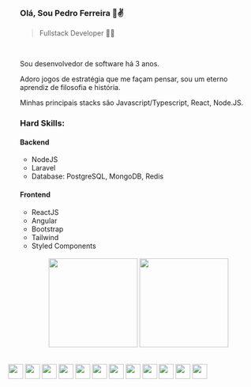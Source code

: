 <ul>

### Olá, Sou Pedro Ferreira 🪪✌️  
> Fullstack Developer 👨‍💻

</br>

Sou desenvolvedor de software há 3 anos.
  
Adoro jogos de estratégia que me façam pensar, sou um eterno aprendiz de filosofia e história.

Minhas principais stacks são Javascript/Typescript, React, Node.JS.

### Hard Skills:

 #### Backend

 - NodeJS
 - Laravel
 - Database: PostgreSQL, MongoDB, Redis

 #### Frontend

 - ReactJS
 - Angular
 - Bootstrap
 - Tailwind
 - Styled Components
</br>
 
<div align="center">
<a href="https://github.com/ferreirapedroo">
<a><img height="180em" src="https://github-readme-stats.vercel.app/api?username=ferreirapedroo&show_icons=true&theme=dracula&include_all_commits=true&count_private=true"/></a> <a><img height="180em" src="https://github-readme-stats.vercel.app/api/top-langs/?username=ferreirapedroo&layout=compact&langs_count=7&theme=dracula"/></a>
</div>

</br>
</ul>
 <div display="flex" justify-content="space-evenly">
  <div >
    <img width="30px" src="https://cdn.jsdelivr.net/gh/devicons/devicon/icons/javascript/javascript-plain.svg" />
    <img width="30px" src="https://cdn.jsdelivr.net/gh/devicons/devicon/icons/typescript/typescript-original.svg" />
    <img width="30px" src="https://cdn.jsdelivr.net/gh/devicons/devicon/icons/css3/css3-original.svg" />
    <img width="30px" src="https://cdn.jsdelivr.net/gh/devicons/devicon/icons/html5/html5-original.svg" />
    <img  width="30px" src="https://cdn.jsdelivr.net/gh/devicons/devicon/icons/jquery/jquery-original.svg" />
    <img width="30px" src="https://cdn.jsdelivr.net/gh/devicons/devicon/icons/react/react-original.svg" />
    <img  width="30px" src="https://cdn.jsdelivr.net/gh/devicons/devicon/icons/nodejs/nodejs-original.svg" />
    <img  width="30px" src="https://cdn.jsdelivr.net/gh/devicons/devicon/icons/nginx/nginx-original.svg" />
    <img  width="30px" src="https://cdn.jsdelivr.net/gh/devicons/devicon/icons/ubuntu/ubuntu-plain.svg" />
    <img width="30px" src="https://cdn.jsdelivr.net/gh/devicons/devicon/icons/postgresql/postgresql-original.svg" />
    <img width="30px" src="https://cdn.jsdelivr.net/gh/devicons/devicon/icons/mongodb/mongodb-original.svg" />
    <img width="30px" src="https://cdn.jsdelivr.net/gh/devicons/devicon/icons/redis/redis-original.svg" />
  </div>
  <br/>

